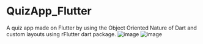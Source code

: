 # QuizApp_Flutter
A quiz app made on Flutter by using the Object Oriented Nature of Dart and custom layouts using rFlutter dart package.
![image](https://user-images.githubusercontent.com/76823502/127816833-296fb185-8d25-4831-8402-ab963a407024.png)
![image](https://user-images.githubusercontent.com/76823502/127816945-48934e8a-7c73-4c03-b4be-e14c9ad06913.png)

